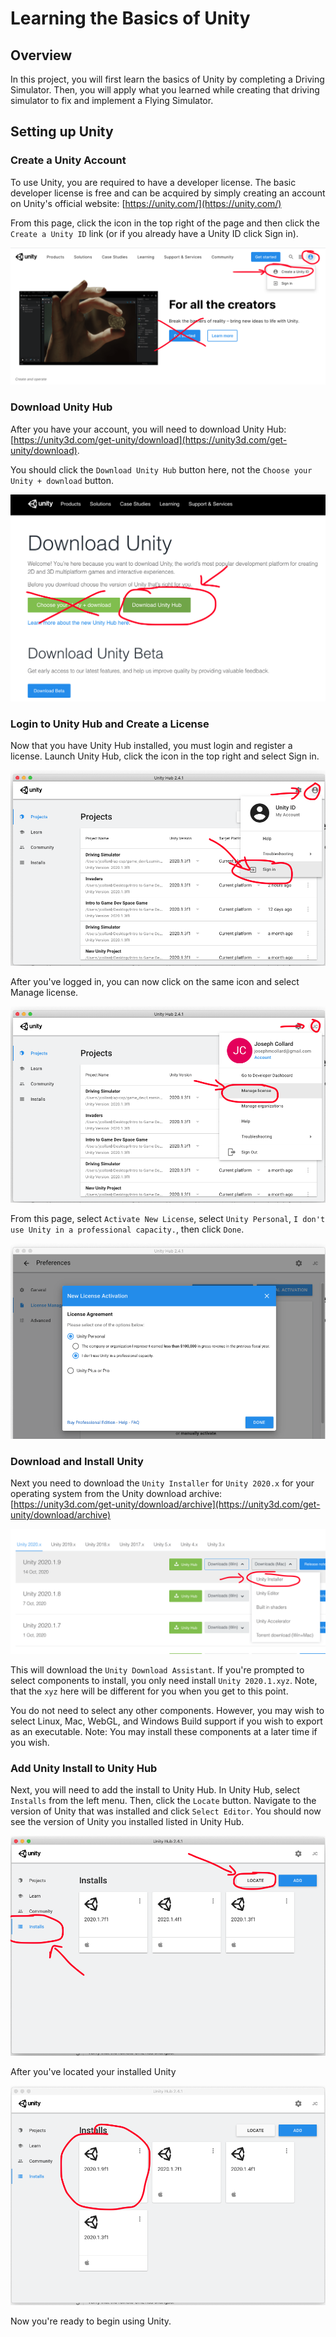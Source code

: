 # Learning the Basics of Unity

## Overview

In this project, you will first learn the basics of Unity by completing a
Driving Simulator. Then, you will apply what you learned while creating that
driving simulator to fix and implement a Flying Simulator.

## Setting up Unity

### Create a Unity Account

To use Unity, you are required to have a developer license. The basic developer license is free and can be acquired by simply creating an account on Unity's official website: [https://unity.com/](https://unity.com/)

From this page, click the icon in the top right of the page and then click the `Create a Unity ID` link (or if you already have a Unity ID click Sign in).

![Create Account](README/CreateID.png)

### Download Unity Hub

After you have your account, you will need to download Unity Hub: [https://unity3d.com/get-unity/download](https://unity3d.com/get-unity/download).

You should click the `Download Unity Hub` button here, not the `Choose your Unity + download` button.

![Download Unity Hub](README/DownloadUnityHub.png)

### Login to Unity Hub and Create a License

Now that you have Unity Hub installed, you must login and register a license. Launch Unity Hub, click the icon in the top right and select Sign in.

![Sign in](README/SignIn.png)

After you've logged in, you can now click on the same icon and select Manage license.

![Manage License](README/ManageLicense.png)

From this page, select `Activate New License`, select `Unity Personal`, `I don't use Unity in a professional capacity.`, then click `Done`.

![New License](README/NewLicense.png)


### Download and Install Unity

Next you need to download the `Unity Installer` for `Unity 2020.x` for your operating system from the Unity download archive: [https://unity3d.com/get-unity/download/archive](https://unity3d.com/get-unity/download/archive)

![Unity Installer](README/UnityInstaller.png)

This will download the `Unity Download Assistant`. If you're prompted to select components to install, you only need install `Unity 2020.1.xyz`. Note, that the `xyz` here will be different for you when you get to this point.

You do not need to select any other components. However, you may wish to select Linux, Mac, WebGL, and Windows Build support if you wish to export as an executable. Note: You may install these components at a later time if you wish.

### Add Unity Install to Unity Hub

Next, you will need to add the install to Unity Hub. In Unity Hub, select `Installs` from the left menu. Then, click the `Locate` button. Navigate to the version of Unity that was installed and click `Select Editor`. You should now see the version of Unity you installed listed in Unity Hub.

![Add Install](README/AddInstall.png)

After you've located your installed Unity

![Installed](README/Installed.png)

Now you're ready to begin using Unity.